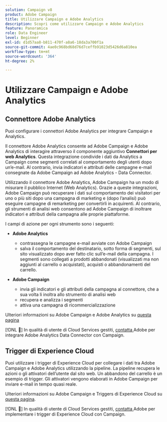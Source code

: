 ```yaml
---
solution: Campaign v8
product: Adobe Campaign
title: Utilizzare Campaign e Adobe Analytics
description: Scopri come utilizzare Campaign e Adobe Analytics
feature: Panoramica
role: Data Engineer
level: Beginner
exl-id: d1d57aa8-b811-470f-a8a6-18da3a700f1a
source-git-commit: 4ae0c968bd68d76d7ceffb91023d5426d6a810ea
workflow-type: tm+mt
source-wordcount: '364'
ht-degree: 2%

---
```


# Utilizzare Campaign e Adobe Analytics


## Connettore Adobe Analytics

Puoi configurare i connettori Adobe Analytics per integrare Campaign e Analytics.

Il connettore Adobe Analytics consente ad Adobe Campaign e Adobe Analytics di interagire attraverso il componente aggiuntivo **Connettori per web Analytics**. Questa integrazione condivide i dati da Analytics a Campaign come segmenti correlati al comportamento degli utenti dopo un’e-mail. Al contrario, invia indicatori e attributi delle campagne e-mail consegnate da Adobe Campaign ad Adobe Analytics - Data Connector.

Utilizzando il connettore Adobe Analytics, Adobe Campaign ha un modo di misurare il pubblico Internet (Web Analytics). Grazie a queste integrazioni, Adobe Campaign può recuperare i dati sul comportamento dei visitatori per uno o più siti dopo una campagna di marketing e (dopo l’analisi) può eseguire campagne di remarketing per convertirli in acquirenti. Al contrario, gli strumenti di analisi web consentono ad Adobe Campaign di inoltrare indicatori e attributi della campagna alle proprie piattaforme.

I campi di azione per ogni strumento sono i seguenti:

* **Adobe Analytics**

   * contrassegna le campagne e-mail avviate con Adobe Campaign
   * salva il comportamento del destinatario, sotto forma di segmenti, sul sito visualizzato dopo aver fatto clic sull’e-mail della campagna. I segmenti sono collegati a prodotti abbandonati (visualizzati ma non aggiunti al carrello o acquistati), acquisti o abbandonamenti del carrello.

* **Adobe Campaign**

   * invia gli indicatori e gli attributi della campagna al connettore, che a sua volta li inoltra allo strumento di analisi web
   * recupera e analizza i segmenti
   * attiva una campagna di ricommercializzazione

Ulteriori informazioni su Adobe Campaign e Adobe Analytics su [questa pagina](https://experienceleague.adobe.com/docs/campaign-classic/using/getting-started/connectors/adobe-analytics-data-connector.html)

[!DNL :speech_balloon:]  In qualità di utente di Cloud Services gestiti,  [contatta ](../start/campaign-faq.md#support) Adobe per integrare Adobe Analytics Data Connector con Campaign.


## Trigger di Experience Cloud

Puoi utilizzare i trigger di Experience Cloud per collegare i dati tra Adobe Campaign e Adobe Analytics utilizzando la pipeline. La pipeline recupera le azioni o gli attivatori dell’utente dal sito web. Un abbandono del carrello è un esempio di trigger. Gli attivatori vengono elaborati in Adobe Campaign per inviare e-mail in tempo quasi reale.

Ulteriori informazioni su Adobe Campaign e Triggers di Experience Cloud su [questa pagina](https://experienceleague.adobe.com/docs/campaign-classic/using/integrating-with-adobe-experience-cloud/experience-triggers/about-triggers.html?lang=en).

[!DNL :speech_balloon:]  In qualità di utente di Cloud Services gestiti,  [contatta ](../start/campaign-faq.md#support) Adobe per implementare i trigger di Experience Cloud con Campaign.
